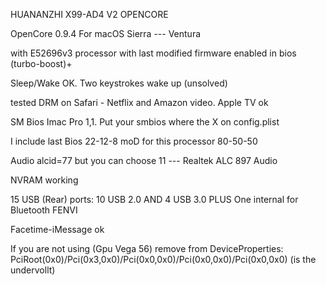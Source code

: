 HUANANZHI X99-AD4 V2 OPENCORE


OpenCore 0.9.4 For macOS Sierra --- Ventura

with E52696v3 processor with last modified firmware enabled in bios (turbo-boost)+

Sleep/Wake OK. Two keystrokes wake up (unsolved)

tested DRM on Safari - Netflix and Amazon video. Apple TV ok

SM Bios Imac Pro 1,1. Put your smbios where the X on config.plist

I include last Bios 22-12-8 moD for this processor 80-50-50 

Audio alcid=77 but you can choose 11 --- Realtek ALC 897 Audio

NVRAM working

15 USB (Rear) ports: 10 USB 2.0 AND 4 USB 3.0 PLUS One internal for Bluetooth FENVI

Facetime-iMessage ok

If you are not using (Gpu Vega 56) remove from DeviceProperties: PciRoot(0x0)/Pci(0x3,0x0)/Pci(0x0,0x0)/Pci(0x0,0x0)/Pci(0x0,0x0)  (is the undervollt)
